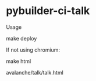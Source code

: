 pybuilder-ci-talk
=================

Usage

make deploy

If not using chromium:

make html

<browser> avalanche/talk/talk.html
